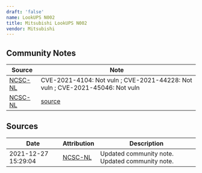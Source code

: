 ```yaml
---
draft: 'false'
name: LookUPS N002
title: Mitsubishi LookUPS N002
vendor: Mitsubishi
---
```




## Community Notes
| Source | Note |
| --- | --- |
| [NCSC-NL](https://github.com/NCSC-NL/log4shell/blob/main/software/README.md) | CVE-2021-4104: Not vuln ; CVE-2021-44228: Not vuln ; CVE-2021-45046: Not vuln </ul> |
| [NCSC-NL](https://github.com/NCSC-NL/log4shell/blob/main/software/README.md) | <a href="https://user-images.githubusercontent.com/89155495/146846042-4c923ea4-58ec-452f-94b2-6a1aa7918ece.png" rel="nofollow">source</a> |

## Sources
| Date | Attribution | Description |
| --- | --- | --- |
| 2021-12-27 15:29:04 | [NCSC-NL](https://github.com/NCSC-NL/log4shell/blob/main/software/README.md) | Updated community note. Updated community note.  |
